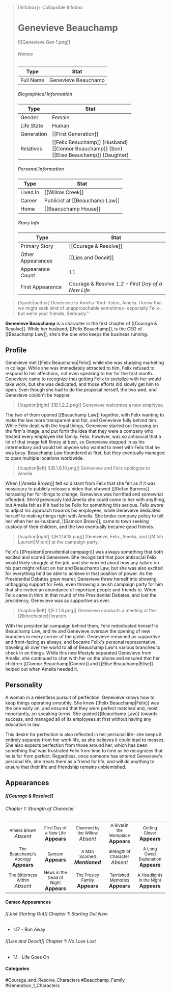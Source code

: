 > [!infobox]+ Collapsible Infobox
> # Genevieve Beauchamp
> ![[Genevieve Gen 1.png]] 
> ###### Names 
> | Type | Stat | 
> | ---- | ---- | 
> | Full Name | Genevieve Beauchamp | 
>
> ##### Biographical Information
> | Type | Stat | 
> | ---- | ---- | 
> | Gender | Female | 
> | Life State | Human |
> | Generation | [[First Generation]] |
> | Relatives | [[Felix Beauchamp]] (Husband)<br>[[Connor Beauchamp]] (Son)<br>[[Elise Beauchamp]] (Daughter)|
> 
> ##### Personal Information
> | Type | Stat | 
> | ---- | ---- | 
> | Lived In | [[Willow Creek]]| 
> | Career | Publicist at [[Beauchamp Law]] | 
> | Home | [[Beacuchamp House]] | 
> 
> ##### Story Info
> | Type | Stat | 
> | ---- | ---- | 
> | Primary Story | [[Courage & Resolve]] | 
> | Other Appearances | [[Lies and Deceit]] | 
> | Appearance Count | 11 | 
> | First Appearance | Courage & Resolve *1.2 - First Day of a New Life*

> [!quote|author] Genevieve to Amelia
> “And- listen, Amelia. I know that we might seek kind of unapproachable sometimes- especially Felix- but we’re your friends. Seriously."

**Genevieve Beauchamp** is a character in the first chapter of [[Courage & Resolve]]. While her husband, [[Felix Beauchamp]], is the CEO of [[Beauchamp Law]], she's the one who keeps the business running.

## Profile
Genevieve met [[Felix Beauchamp|Felix]] while she was studying marketing in college. While she was immediately attracted to him, Felix refused to respond to her affections, not even speaking to her for the first month. Genevieve came to recognize that getting Felix to socialize with her would take work, but she was dedicated, and those efforts did slowly get him to open. Even though she had to do the proposal herself, the two wed, and Genevieve couldn't be happier.

> [!caption|right]
> ![[B.1.2.2.png]] 
> Genevieve welcomes a new employee.

The two of them opened [[Beauchamp Law]] together, with Felix wanting to make the law more transparent and fair, and Genevieve fully behind him. While Felix dealt with the legal things, Genevieve started out focusing on the firm's image, and put forth the idea that they were a company who treated every employee like family. Felix, however, was so antisocial that a lot of that image felt flimsy at best, so Genevieve stepped in as his intermediary and would tell anyone who wanted to meet with Felix that he was busy. Beauchamp Law floundered at first, but they eventually managed to open multiple locations worldwide.

> [!caption|left]
> ![[B.1.6.10.png]] 
> Genevieve and Felix apologize to Amelia.

When [[Amelia Brown]] felt so distant from Felix that she felt as if it was nessacary to publicly release a video that showed [[Stefan Barrens]] harassing her for things to change, Genevieve was horrified and somewhat offended. She'd previously told Amelia she could come to her with anything, but Amelia felt as if it had to be Felix for something this serious. Felix swore to adjust his approach towards his employees, while Genevieve dedicated herself to making things right with Amelia. She broke company policy to tell her when her ex-husband, [[Samson Brown]], came to town seeking custody of their children, and the two eventually became good friends.

> [!caption|right]
> ![[B.1.14.13.png]] 
> Genevieve, Felix, Amelia, and [[Mitch Laurent|Mitch]] at the campaign party.

Felix's [[President|presidential campaign]] was always something that both excited and scared Genevieve. She recognized that poor antisocial Felix would likely struggle at the job, and she worried about how any failure on his part might reflect on her and Beauchamp Law, but she was also excited for everything he'd be able to achieve in that position of power. As the Presidential Debates grew nearer, Genevieve threw herself into showing unflagging support for Felix, even throwing a lavish campaign party for him that she invited an abundance of important people and friends to. When Felix came in third in that round of the Presidential Debates, and lost the presidency, Genevieve was as supportive as ever.

> [!caption|left]
> ![[F.1.1.8.png]] 
> Genevieve conducts a meeting at the [[Britechester]] branch.

With the presidential campaign behind them, Felix rededicated himself to Beauchamp Law, and he and Genevieve oversaw the opening of new branches in every corner of the globe. Genevieve remained as supportive and front-facing as always, and became Felix's personal representative, traveling all over the world to all of Beauchamp Law's various branches to check in on things. While this new lifestyle separated Genevieve from Amelia, she continued to chat with her on the phone and ensured that her children [[Connor Beauchamp|Connor]] and [[Elise Beauchamp|Elise]] helped out when Amelia needed it.

## Personality
A woman in a relentless pursuit of perfection, Genevieve knows how to keep things operating smoothly. She knew [[Felix Beauchamp|Felix]] was the one early on, and ensured that they were perfect matched and, most importantly, on speaking terms. She guided [[Beauchamp Law]] towards success, and managed all of its employees at first without having any education in law.

This desire for perfection is also reflected in her personal life- she keeps it entirely separate from her work life, as she believes it could lead to messes. She also expects perfection from those around her, which has been something that was frustrated Felix from time to time as he recognizes that he is far from perfect. Regardless, once someone has entered Genevieve's personal life, she treats them as a friend for life, and will do anything to ensure that their life and friendship remains unblemished.

## Appearances
##### [[Courage & Resolve]]
###### Chapter 1: Strength of Character

|                                                                          |                                                                              |                                                                            |                                                                               |                                                                            |
| ------------------------------------------------------------------------ | ---------------------------------------------------------------------------- | -------------------------------------------------------------------------- | ----------------------------------------------------------------------------- | -------------------------------------------------------------------------- |
| <center><font size=2>Amelia Brown<br><font size=3>*Absent*               | <center><font size=2>First Day of a New Life<br><font size=3>**Appears** | <center><font size=2>Charmed by the Willow<br><font size=3>*Absent*  | <center><font size=2>A Rival in the Workplace<br><font size=3>**Appears** | <center><font size=2>Getting Clever<br><font size=3>**Appears**       |
| <center><font size=2>The Beauchamp's Apology<br><font size=3>**Appears** | <center><font size=2>Samson<br><font size=3>**Appears**                | <center><font size=2>A Man Scorned<br><font size=3>***Mentioned***         | <center><font size=2>Strength of Character<br><font size=3>*Absent*           | <center><font size=2>A Long Owed Explanation<br><font size=3>**Appears**   |
| <center><font size=2>The Bitterness Within<br><font size=3>*Absent*      | <center><font size=2>News in the Dead of Night<br><font size=3>**Appears**   | <center><font size=2>The Presley Family<br><font size=3>**Appears**        | <center><font size=2>Tarnished Memories<br><font size=3>**Appears**           | <center><font size=2>A Headlights in the Night<br><font size=3>**Appears** |

#### Cameo Appearances
###### [[Just Starting Out]] Chapter 1: Starting Out New
- 1.17 - Run Away
###### [[Lies and Deceit]] Chapter 1: No Love Lost
- 1.1 - Life Goes On

#### Categories
#Courage_and_Resolve_Characters #Beauchamp_Family #Generation_1_Characters